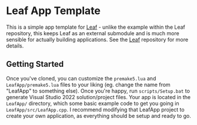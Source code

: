 # Leaf App Template

This is a simple app template for [Leaf](https://github.com/Naheuldark/Leaf) - unlike the example within the Leaf repository, this keeps Leaf as an external submodule and is much more sensible for actually building applications. See the [Leaf](https://github.com/TheCherno/Leaf) repository for more details.

## Getting Started
Once you've cloned, you can customize the `premake5.lua` and `LeafApp/premake5.lua` files to your liking (eg. change the name from "LeafApp" to something else).  Once you're happy, run `scripts/Setup.bat` to generate Visual Studio 2022 solution/project files. Your app is located in the `LeafApp/` directory, which some basic example code to get you going in `LeafApp/src/LeafApp.cpp`. I recommend modifying that LeafApp project to create your own application, as everything should be setup and ready to go.
